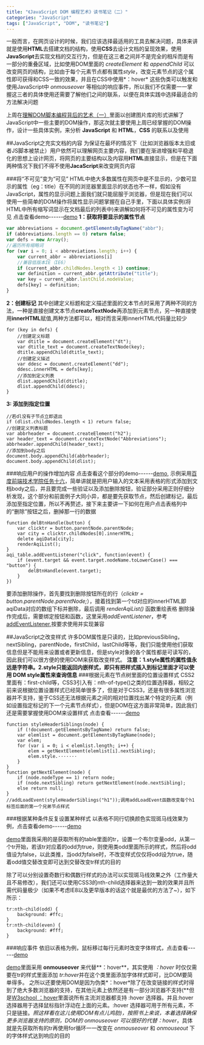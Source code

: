 ```yaml
---
title: "《JavaScript DOM 编程艺术》读书笔记（二）"
categories: "JavaScript"
tags: ["JavaScript", "DOM", "读书笔记"]
---
```



一般而言，在网页设计的时候，我们应该选择最适用的工具去解决问题，具体来讲就是使用**HTML**去搭建文档的结构，使用**CSS**去设计文档的呈现效果，使用**JavaScript**去实现文档的交互行为，但是在这三者之间并不是完全的相斥而是有一部分的重叠区域，比如使用DOM里面的 *createElement* 和 *appendChild* 可以改变网页的结构，比如由于每个元素节点都有属性*style*，改变元素节点的这个属性即可获得和CSS一致的效果，并且在CSS中使用*：hover* 这些伪类可以触发和使用JavaScript中 *onmouseover* 等相似的响应事件，所以我们不仅需要一一掌握这三者的具体使用还需要了解他们之间的联系，以便在具体实践中选择最适合的方法解决问题

上周在[理解DOM脚本编程背后的艺术（一）](http://blog.qiji.tech/archives/8388)里面以创建图片库的形式讲解了JavaScript中一些主要的DOM操作，那这次就主要使用上周已经掌握的DOM操作，设计一些具体实例，来分析 **JavaScript** 和 **HTML**，**CSS** 的联系以及使用

##JavaScript之充实文档的内容
为保证在最坏的情况下（比如浏览器版本太旧或者JS脚本被禁止）用户依然可以理解网页主要内容，我们要在渐进增强和平稳退化的思想上设计网页，将网页的主要结构以及内容用**HTML**直接显示，但是在下面两种情况下我们不得不使用**JacaScript**来改变网页内容

###将“不可见”变为“可见”
HTML中绝大多数属性在网页中是不显示的，少数可显示的属性（eg：title）在不同的浏览器里面显示的状态也不一样，假如没有JavaScript，属性的显示问题上面我们就只能屈服于浏览器，但是现在我们可以使用一些简单的DOM操作将属性显示问题掌握在自己手里，下面以具体实例(将HTML中所有缩写词显示在文档最后的列表中)来讲解如何将不可见的属性变为可见
点击查看demo------[demo](http://codepen.io/ppmeng/pen/dMdMzQ)
**1：获取将要显示的属性节点**
```JavaScript
var abbreviations = document.getElementsByTagName("abbr");
if (abbreviations.length == 0) return false;
var defs = new Array();
//遍历所有缩略词
for (var i = 0; i < abbreviations.length; i++) {
	var current_abbr = abbreviations[i]
	//兼容低版本IE（IE6）
	if (current_abbr.childNodes.length < 1) continue;
	var definition = current_abbr.getAttribute("title");
	var key = current_abbr.lastChild.nodeValue;
	defs[key] = definition;
}
```
**2：创建标记**
其中创建定义标题和定义描述里面的文本节点时采用了两种不同的方法，一种是直接创建文本节点**createTextNode**再添加到元素节点，另一种直接使用**innerHTML**赋值,两种方法都可以，相对而言采用innerHTML代码量比较少
```
for (key in defs) {
	//创建定义标题
	var dtitle = document.createElement("dt");
	var dtitle_text = document.createTextNode(key);
    dtitle.appendChild(dtitle_text);
    //创建定义描述
	var ddesc = document.createElement("dd");
	ddesc.innerHTML = defs[key];
    //添加到定义列表
	dlist.appendChild(dtitle);
	dlist.appendChild(ddesc);
}
```
**3: 添加到指定位置**
```
//若dl没有子节点立即退出
if (dlist.childNodes.length < 1) return false;
//创建定义列表标题
var abbrheader = document.createElement("h2");
var header_text = document.createTextNode("Abbreviations");
abbrheader.appendChild(header_text);
//添加到body之后
document.body.appendChild(abbrheader);
document.body.appendChild(dlist);
```
###响应用户的操作增加内容
点击查看这个部分的demo------[demo](http://ppmeng.github.io/baidu.IFE2016/task2/task2-4/task2-4.html),
示例采用[百度前端技术学院任务十六](http://ife.baidu.com/task/detail?taskId=16)，简单讲就是把用户输入的文本采用表格的形式添加到文档body之后，并且要完成一些验证以及添加删除按钮，验证部分采用正则仔细分析发现，这个部分和前面例子大同小异，都是要先获取节点，然后创建标记，最后添加至指定位置，所以不再赘述，接下来主要讲一下如何在用户点击表格列中的“删除”按钮之后，删掉那一行的数据
```
function delBtnHandle(button) {
	var clicktr = button.parentNode.parentNode;
    var city = clicktr.childNodes[0].innerHTML;
    delete aqiData[city];
    renderAqiList();
}
aqi_table.addEventListener("click", function(event) {
    if (event.target && event.target.nodeName.toLowerCase() === "button") {
        delBtnHandle(event.target);
    }
})
```
要添加删除操作，首先要找到删除按钮所在的行（*clicktr = button.parentNode.parentNode;*），接着找到第一个td对应的innerHTML即aqiData对应的数组下标并删除，最后调用 *renderAqiList()* 函数重绘表格
删除操作完成后，需要绑定按钮和函数，这里采用*addEventListener*，参考[addEventListener](http://www.runoob.com/jsref/met-element-addeventlistener.html),按要求使用并实现兼容

##JavaScript之改变样式
许多DOM属性是只读的，比如previousSibling，nextSibling，parentNode，firstChild，lastChild等等，我们只能使用他们获取信息但是不能用来设置或者更新信息，但是style对象的各个属性都是可读写的，因此我们可以很方便的使用DOM来获取改变样式。 **注意：1.style属性的属性值永远是字符串。2.style只能返回内嵌样式，即只有把样式插入到标记里面才可以使用 DOM style属性来查询信息**
###根据元素在节点树里面的位置设置样式
CSS2里面有：first-child等，CSS3引入有：nth-of-type()之类的位置选择器，相较之前来说根据位置设置样式已经简单很多了，但是对于CSS3，还是有很多属性浏览器并不支持，鉴于CSS还无法根据元素之间的相对位置找出某个特定的元素（例如设置指定标记的下一个元素节点样式），但是DOM在这方面非常简单，因此我们还是需要掌握使用DOM来设置样式
点击查看------[demo](http://codepen.io/ppmeng/pen/BKYLVv)
```
function styleHeaderSiblings(node) {
    if (!document.getElementsByTagName) return false;
    var elemlist = document.getElementsByTagName(node);
    var elem;
    for (var i = 0; i < elemlist.length; i++) {
    	elem = getNextElement(elemlist[i].nextSibling);
    	elem.style.·······
    }
}
function getNextElement(node) {
	if (node.nodeType == 1) return node;
	if (node.nextSibling) return getNextElement(node.nextSibling);
    else return null; 
}
//addLoadEvent(styleHeaderSiblings("h1"));调用addLoadEvent函数改变每个h1标签后面的第一个兄弟节点样式
```
###根据某种条件反复设置某种样式
以表格不同行切换颜色实现斑马线效果为例，点击查看demo------[demo](http://codepen.io/ppmeng/pen/xVYEJq)

[demo](http://codepen.io/ppmeng/pen/xVYEJq)里面我采用的是获取所有的table里面的tr，设置一个布尔变量odd，从第一个tr开始，若该tr对应着的odd为true，则使用类odd里面所示的样式，然后将odd值设为false，以此类推，当odd为false时，不改变样式仅仅将odd设为true，随着odd值交替改变即可达到交替改变tr样式的目的

除了可以分别设置奇数行和偶数行样式的办法可以实现斑马线效果之外（工作量大且不易修改），我们还可以使用CSS3的nth-child选择器来达到一致的效果并且所需代码量极少（如果不考虑IE8以及更早版本的话这个就是最优的方法了~），如下所示：
```
tr:nth-child(odd) {
	background: #ffc;
}
tr:nth-child(even) {
	background: #fff;
}
```


###响应事件
依旧以表格为例，鼠标移过每行元素时改变字体样式，点击查看------[demo](http://codepen.io/ppmeng/pen/RaQGBy)

[demo](http://codepen.io/ppmeng/pen/RaQGBy)里面采用 **onmouseover** 来代替**：hover**，其实使用 *：hover* 时仅仅需要在tr的样式里面添加 *tr:hover*并在这个类里面添加字体样式即可，比DOM要简单得多。 之所以还要使用DOM是因为伪类*：hover*除了在改变链接的样式时得到了绝大多数浏览器的支持，在其他元素上依然还是有一部分浏览器不支持(**但是[W3school ：hover](http://www.w3school.com.cn/cssref/selector_hover.asp)里面说所有主流浏览器都支持 :hover 选择器。并且:hover 选择器用于选择鼠标指针浮动在上面的元素。:hover 选择器可用于所有元素，不只是链接。**照这样看在这儿使用DOM有点儿鸡肋)，按照书上来说，本着选择确保更多浏览器支持的原则，DOM的 *onmouseover* 可以很好的代替*：hover*，具体就是先获取所有的tr再使用for循环一一改变在 *onmouseover* 和 *onmouseout* 下的字体样式达到响应的目的